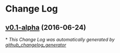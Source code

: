 # Change Log

## [v0.1-alpha](https://github.com/jordanbrauer/filly-text/tree/v0.1-alpha) (2016-06-24)


\* *This Change Log was automatically generated by [github_changelog_generator](https://github.com/skywinder/Github-Changelog-Generator)*
